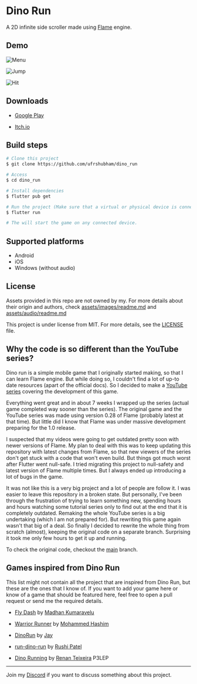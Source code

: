 # Dino Run

A 2D infinite side scroller made using [Flame](https://flame-engine.org/) engine.

## Demo

![Menu](branding/menu.gif)

![Jump](branding/jump.gif)

![Hit](branding/hit.gif)

## Downloads

- [Google Play](https://play.google.com/store/apps/details?id=com.nobs.dino_run)

- [Itch.io](https://ufrshubham.itch.io/dino-run)

## Build steps

```bash
# Clone this project
$ git clone https://github.com/ufrshubham/dino_run

# Access
$ cd dino_run

# Install dependencies
$ flutter pub get

# Run the project (Make sure that a virtual or physical device is connected first)
$ flutter run

# The will start the game on any connected device.
```

## Supported platforms

- Android
- iOS
- Windows (without audio)

## License

Assets provided in this repo are not owned by my. For more details about their origin and authors, check [assets/images/readme.md](assets/images/readme.md) and [assets/audio/readme.md](assets/audio/readme.md)

This project is under license from MIT. For more details, see the [LICENSE](LICENSE) file.

## Why the code is so different than the YouTube series?

Dino run is a simple mobile game that I originally started making, so that I can learn Flame engine. But while doing so, I couldn't find a lot of up-to date resources (apart of the official docs). So I decided to make a [YouTube series](https://www.youtube.com/playlist?list=PLiZZKL9HLmWOmQgYxWHuOHOWsUUlhCCOY) covering the development of this game.

Everything went great and in about 7 weeks I wrapped up the series (actual game completed way sooner than the series). The original game and the YouTube series was made using version 0.28 of Flame (probably latest at that time). But little did I know that Flame was under massive development preparing for the 1.0 release.

I suspected that my videos were going to get outdated pretty soon with newer versions of Flame. My plan to deal with this was to keep updating this repository with latest changes from Flame, so that new viewers of the series don't get stuck with a code that won't even build. But things got much worst after Flutter went null-safe. I tried migrating this project to null-safety and latest version of Flame multiple times. But I always ended up introducing a lot of bugs in the game.

It was not like this is a very big project and a lot of people are follow it. I was easier to leave this repository in a broken state. But personally, I've been through the frustration of trying to learn something new, spending hours and hours watching some tutorial series only to find out at the end that it is completely outdated. Remaking the whole YouTube series is a big undertaking (which I am not prepared for). But rewriting this game again wasn't that big of a deal. So finally I decided to rewrite the whole thing from scratch (almost), keeping the original code on a separate branch. Surprising it took me only few hours to get it up and running.

To check the original code, checkout the [main](https://github.com/ufrshubham/dino_run/tree/main) branch.

## Games inspired from Dino Run

This list might not contain all the project that are inspired from Dino Run, but these are the ones that I know of. If you want to add your game here or know of a game that should be featured here, feel free to open a pull request or send me the required details.

- [Fly Dash](https://play.google.com/store/apps/details?id=io.madhank93.dashy_bird&hl=en_IN) by [Madhan Kumaravelu](https://github.com/madhank93)

- [Warrior Runner](https://play.google.com/store/apps/details?id=hashim4498.games.warrior_runner&hl=en_IN) by [Mohammed Hashim](https://github.com/mohammedhashim44)

- [DinoRun](https://github.com/DetainedDeveloper/DinoRun) by [Jay](https://github.com/DetainedDeveloper)

- [run-dino-run](https://github.com/NextFaze/run-dino-run) by [Rushi Patel](https://github.com/whimzyLive)

- [Dino Running](https://play.google.com/store/apps/details?id=rteixeira.apps.dino_run) by [Renan Teixeira](https://github.com/renant)
P3LEP
___

Join my [Discord](https://discord.gg/xHu3aUQGsJ) if you want to discuss something about this project.
